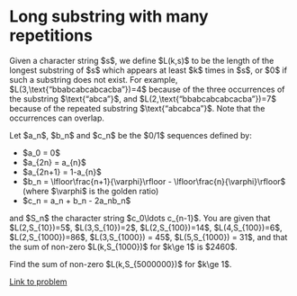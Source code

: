 # Long substring with many repetitions

<p>Given a character string $s$, we define $L(k,s)$ to be the length of the longest substring of $s$ which appears at least $k$ times in $s$, or $0$ if such a substring does not exist. For example, $L(3,\text{“bbabcabcabcacba”})=4$ because of the three occurrences of the substring $\text{“abca”}$, and $L(2,\text{“bbabcabcabcacba”})=7$ because of the repeated substring $\text{“abcabca”}$. Note that the occurrences can overlap.</p>

<p>Let $a_n$, $b_n$ and $c_n$ be the $0/1$ sequences defined by:</p>
<ul><li>$a_0 = 0$</li>
<li>$a_{2n} = a_{n}$</li>
<li>$a_{2n+1} = 1-a_{n}$</li>
<li>$b_n = \lfloor\frac{n+1}{\varphi}\rfloor - \lfloor\frac{n}{\varphi}\rfloor$ (where $\varphi$ is the golden ratio)</li>
<li>$c_n = a_n + b_n - 2a_nb_n$</li>
</ul><p>and $S_n$ the character string $c_0\ldots c_{n-1}$. You are given that $L(2,S_{10})=5$, $L(3,S_{10})=2$, $L(2,S_{100})=14$, $L(4,S_{100})=6$, $L(2,S_{1000})=86$, $L(3,S_{1000}) = 45$, $L(5,S_{1000}) = 31$, and that the sum of non-zero $L(k,S_{1000})$ for $k\ge 1$ is $2460$.</p>

<p>Find the sum of non-zero $L(k,S_{5000000})$ for $k\ge 1$.</p>


[Link to problem](https://projecteuler.net/problem=691)
